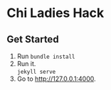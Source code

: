 # Chi Ladies Hack

## Get Started
1. Run `bundle install`
2. Run it.<br />`jekyll serve`
3. Go to http://127.0.0.1:4000.
